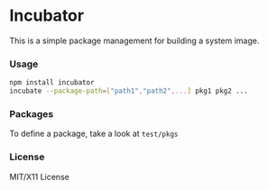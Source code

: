 # Incubator

This is a simple package management for building a system image.

### Usage

```bash
npm install incubator
incubate --package-path=["path1","path2",...] pkg1 pkg2 ...
```

### Packages

To define a package, take a look at `test/pkgs`

### License

MIT/X11 License